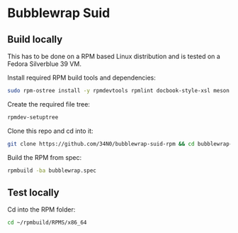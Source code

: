 # Bubblewrap Suid

## Build locally

This has to be done on a RPM based Linux distribution and is tested on a Fedora Silverblue 39 VM.

Install required RPM build tools and dependencies:
```bash
sudo rpm-ostree install -y rpmdevtools rpmlint docbook-style-xsl meson libcap-devel libselinux-devel
```
Create the required file tree:
```bash
rpmdev-setuptree
```
Clone this repo and cd into it:
```bash
git clone https://github.com/34N0/bubblewrap-suid-rpm && cd bubblewrap-suid-rpm
```
Build the RPM from spec:
```bash
rpmbuild -ba bubblewrap.spec
```

## Test locally

Cd into the RPM folder:
```bash
cd ~/rpmbuild/RPMS/x86_64
```